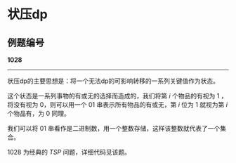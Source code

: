 # 状压dp

## 例题编号

**1028**

------

状压dp的主要思想是：将一个无法dp的可影响转移的一系列关键值作为状态。

这个状态是一系列事物的有或无的选择而造成的，我们将第 $i$ 个物品的有视为 $1$ ，将没有视为 $0$，则可以用一个 $01$ 串表示所有物品的有或无，第 $i$ 位为 $1$ 就视为第 $i$ 个物品有，为 $0$ 同理。

我们可以将 $01$ 串看作是二进制数，用一个整数存储，这样该整数就代表了一个集合。

$1028$ 为经典的 $TSP$ 问题，详细代码见该题。